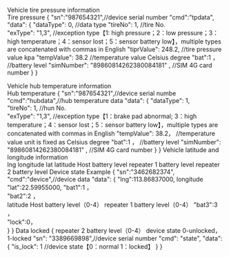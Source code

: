 Vehicle tire pressure information   
 Tire pressure 
{ 
"sn":"987654321",//device serial number 
"cmd":"tpdata", 
"data": 
{ 
       "dataType": 0, //data type 
        "tireNo":  1, //tire No.   
      "exType": "1,3",  //exception type【1: high pressure；2：low pressure；3：
high temperature；4：sensor lost；5：sensor battery low】，multiple types are 
concatenated with commas in English 
          "tiprValue": 248.2, //tire pressure value kpa 
"tempValue": 38.2 //temperature value Celsius degree 
"bat":1 ，   //battery level 
"simNumber": "89860814262380084181" , //SIM 4G card number 
} 
} 
 
Vehicle hub temperature information   
 Hub temperature 
{ 
"sn":"987654321",//device serial numbe 
"cmd":"hubdata",//hub temperature data 
"data": 
{ 
      "dataType": 1,  
       "tireNo":  1, //hun No.   
      "exType": "1,3",  //exception type【1：brake pad abnormal; 3：high 
temperature；4：sensor lost；5：sensor battery low】，multiple types are 
concatenated with commas in English 
"tempValue": 38.2， //temperature value  unit is fixed as Celsius degree 
"bat":1 ，   //battery level 
"simNumber": "89860814262380084181" , //SIM 4G card number 
} 
} 
Vehicle latitude and longitude information   
lng longitude 
lat latitude 
Host battery level 
repeater 1 battery level 
repeater 2 battery level 
Device state 
Example 
{ 
"sn":"3462682374", 
"cmd":"device",//device data 
"data": 
{ 
"lng":113.86837000, longitude 
"lat":22.59955000, 
"bat1":1 ，  
"bat2":2 ，  
latitude 
Host battery level（0-4） 
repeater 1 battery level（0-4） 
"bat3":3 ，  
"lock":0，  
} 
} 
Data locked 
{ 
repeater 2 battery level（0-4） 
device state 0-unlocked，1-locked 
"sn": "3389669898",//device serial number 
"cmd": "state", 
"data": { 
"is_lock": 1 //device state【0：normal 1：locked】 
} 
}